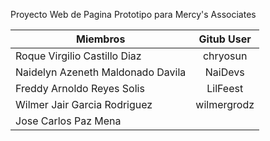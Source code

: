 Proyecto Web de Pagina Prototipo para  Mercy's Associates

| Miembros                         | Gitub User       | 
|----------------------------------|:----------------:|
| Roque Virgilio Castillo Diaz     | chryosun         |
| Naidelyn Azeneth Maldonado Davila| NaiDevs          |
| Freddy Arnoldo Reyes Solis       | LilFeest         |
| Wilmer Jair Garcia Rodriguez     | wilmergrodz      |
| Jose Carlos Paz Mena             |                  |
